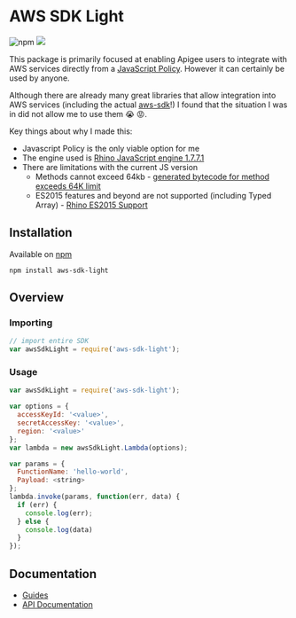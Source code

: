 # AWS SDK Light

![npm](https://img.shields.io/npm/v/aws-sdk-light)
![](https://github.com/karopolopoulos/aws-sdk-light/workflows/ci/badge.svg)

This package is primarily focused at enabling Apigee users to integrate with AWS services directly from a [JavaScript Policy](https://docs.apigee.com/api-platform/reference/policies/javascript-policy). However it can certainly be used by anyone.

Although there are already many great libraries that allow integration into AWS services (including the actual [aws-sdk](https://www.npmjs.com/package/aws-sdk)!) I found that the situation I was in did not allow me to use them :sob: :rage:.

Key things about why I made this:

- Javascript Policy is the only viable option for me
- The engine used is [Rhino JavaScript engine 1.7.7.1](https://docs.apigee.com/release/supported-software.html#apigeeedgecloud-javascript)
- There are limitations with the current JS version
  - Methods cannot exceed 64kb - [generated bytecode for method exceeds 64K limit](http://www.programmersought.com/article/5394215653/)
  - ES2015 features and beyond are not supported (including Typed Array) - [Rhino ES2015 Support](https://mozilla.github.io/rhino/compat/engines.html)

## Installation

Available on [npm](https://www.npmjs.com/package/aws-sdk-light)

```shell
npm install aws-sdk-light
```

## Overview

### Importing

```js
// import entire SDK
var awsSdkLight = require('aws-sdk-light');
```

### Usage

```js
var awsSdkLight = require('aws-sdk-light');

var options = {
  accessKeyId: '<value>',
  secretAccessKey: '<value>',
  region: '<value>'
};
var lambda = new awsSdkLight.Lambda(options);

var params = {
  FunctionName: 'hello-world',
  Payload: <string>
};
lambda.invoke(params, function(err, data) {
  if (err) {
    console.log(err);
  } else {
    console.log(data)
  }
});
```

## Documentation

- [Guides](docs/guides.md)
- [API Documentation](docs/api.md)
